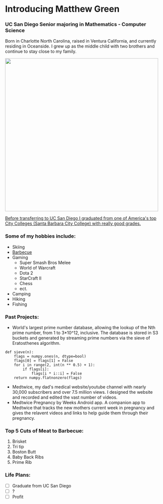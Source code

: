 # **Introducing Matthew Green**
### **UC San Diego Senior majoring in Mathematics - Computer Science**
Born in Charlotte North Carolina, raised in Ventura California, and currently residing in Oceanside. I grew up as the middle child with two brothers and continue to stay close to my family. 

<img src="https://user-images.githubusercontent.com/72781625/135035987-513c1a27-199f-4902-ab87-7d70aafcc4b2.jpg" width="500"> 


[Before transferring to UC San Diego I graduated from one of America's top City Colleges (Santa Barbara City College) with really good grades.](https://user-images.githubusercontent.com/72781625/135036058-94941f00-e7ef-4eb9-ad90-d7ceeb4777db.png)

### **Some of my hobbies include:**

- Skiing
- [Barbecue](#top-5-cuts-of-meat-to-barbecue)
- Gaming
  - Super Smash Bros Melee
  - World of Warcraft
  - Dota 2
  - StarCraft II
  - Chess
  - ect.
- Camping
- Hiking
- Fishing

### **Past Projects:**
- World's largest prime number database, allowing the lookup of the Nth prime number, from 1 to 3*10^12, inclusive. The database is stored in S3 buckets and generated by streaming prime numbers via the sieve of Eratosthenes algorithm.
```
def sieve(n):
    flags = numpy.ones(n, dtype=bool)
    flags[0] = flags[1] = False
    for i in range(2, int(n ** 0.5) + 1):
        if flags[i]:
            flags[i * i::i] = False
    return numpy.flatnonzero(flags)
```
- Medtwice, my dad's medical website/youtube channel with nearly 30,000 subscribers and over 7.5 million views. I designed the website and recorded and edited the vast number of videos.
- Medtwice Pregnancy by Weeks Android app. A companion app to Medtwice that tracks the new mothers current week in pregnancy and gives the relavent videos and links to help guide them through their pregnancy.

### **Top 5 Cuts of Meat to Barbecue:**
1. Brisket
2. Tri tip
3. Boston Butt
4. Baby Back Ribs
5. Prime Rib

### **Life Plans:**
- [ ] Graduate from UC San Diego
- [ ] ?
- [ ] Profit